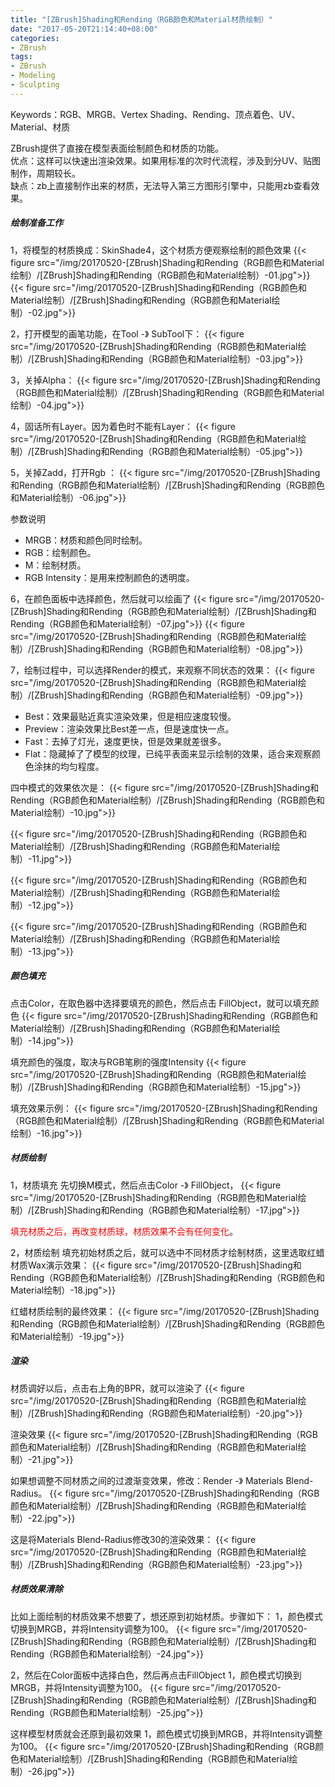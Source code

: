 ```yaml
---
title: "[ZBrush]Shading和Rending（RGB颜色和Material材质绘制）"
date: "2017-05-20T21:14:40+08:00"
categories:
- ZBrush
tags:
- ZBrush
- Modeling
- Sculpting
---
```



Keywords：RGB、MRGB、Vertex Shading、Rending、顶点着色、UV、Material、材质

ZBrush提供了直接在模型表面绘制颜色和材质的功能。  
优点：这样可以快速出渲染效果。如果用标准的次时代流程，涉及到分UV、贴图制作，周期较长。  
缺点：zb上直接制作出来的材质，无法导入第三方图形引擎中，只能用zb查看效果。

##### 绘制准备工作
1，将模型的材质换成：SkinShade4，这个材质方便观察绘制的颜色效果
{{< figure src="/img/20170520-[ZBrush]Shading和Rending（RGB颜色和Material绘制）/[ZBrush]Shading和Rending（RGB颜色和Material绘制）-01.jpg">}}
{{< figure src="/img/20170520-[ZBrush]Shading和Rending（RGB颜色和Material绘制）/[ZBrush]Shading和Rending（RGB颜色和Material绘制）-02.jpg">}}

2，打开模型的画笔功能，在Tool -》 SubTool下：
{{< figure src="/img/20170520-[ZBrush]Shading和Rending（RGB颜色和Material绘制）/[ZBrush]Shading和Rending（RGB颜色和Material绘制）-03.jpg">}}

3，关掉Alpha：
{{< figure src="/img/20170520-[ZBrush]Shading和Rending（RGB颜色和Material绘制）/[ZBrush]Shading和Rending（RGB颜色和Material绘制）-04.jpg">}}

4，固话所有Layer。因为着色时不能有Layer：
{{< figure src="/img/20170520-[ZBrush]Shading和Rending（RGB颜色和Material绘制）/[ZBrush]Shading和Rending（RGB颜色和Material绘制）-05.jpg">}}

5，关掉Zadd，打开Rgb ：
{{< figure src="/img/20170520-[ZBrush]Shading和Rending（RGB颜色和Material绘制）/[ZBrush]Shading和Rending（RGB颜色和Material绘制）-06.jpg">}}

参数说明

* MRGB：材质和颜色同时绘制。
* RGB：绘制颜色。
* M：绘制材质。
* RGB Intensity：是用来控制颜色的透明度。

6，在颜色面板中选择颜色，然后就可以绘画了
{{< figure src="/img/20170520-[ZBrush]Shading和Rending（RGB颜色和Material绘制）/[ZBrush]Shading和Rending（RGB颜色和Material绘制）-07.jpg">}}
{{< figure src="/img/20170520-[ZBrush]Shading和Rending（RGB颜色和Material绘制）/[ZBrush]Shading和Rending（RGB颜色和Material绘制）-08.jpg">}}

7，绘制过程中，可以选择Render的模式，来观察不同状态的效果：
{{< figure src="/img/20170520-[ZBrush]Shading和Rending（RGB颜色和Material绘制）/[ZBrush]Shading和Rending（RGB颜色和Material绘制）-09.jpg">}}

* Best：效果最贴近真实渲染效果，但是相应速度较慢。
* Preview：渲染效果比Best差一点，但是速度快一点。
* Fast：去掉了灯光，速度更快，但是效果就差很多。
* Flat：隐藏掉了了模型的纹理，已纯平表面来显示绘制的效果，适合来观察颜色涂抹的均匀程度。

四中模式的效果依次是：
{{< figure src="/img/20170520-[ZBrush]Shading和Rending（RGB颜色和Material绘制）/[ZBrush]Shading和Rending（RGB颜色和Material绘制）-10.jpg">}}

{{< figure src="/img/20170520-[ZBrush]Shading和Rending（RGB颜色和Material绘制）/[ZBrush]Shading和Rending（RGB颜色和Material绘制）-11.jpg">}}

{{< figure src="/img/20170520-[ZBrush]Shading和Rending（RGB颜色和Material绘制）/[ZBrush]Shading和Rending（RGB颜色和Material绘制）-12.jpg">}}

{{< figure src="/img/20170520-[ZBrush]Shading和Rending（RGB颜色和Material绘制）/[ZBrush]Shading和Rending（RGB颜色和Material绘制）-13.jpg">}}

##### 颜色填充
点击Color，在取色器中选择要填充的颜色，然后点击 FillObject，就可以填充颜色
{{< figure src="/img/20170520-[ZBrush]Shading和Rending（RGB颜色和Material绘制）/[ZBrush]Shading和Rending（RGB颜色和Material绘制）-14.jpg">}}

填充颜色的强度，取决与RGB笔刷的强度Intensity
{{< figure src="/img/20170520-[ZBrush]Shading和Rending（RGB颜色和Material绘制）/[ZBrush]Shading和Rending（RGB颜色和Material绘制）-15.jpg">}}

填充效果示例：
{{< figure src="/img/20170520-[ZBrush]Shading和Rending（RGB颜色和Material绘制）/[ZBrush]Shading和Rending（RGB颜色和Material绘制）-16.jpg">}}

##### 材质绘制
1，材质填充
先切换M模式，然后点击Color -》 FillObject，
{{< figure src="/img/20170520-[ZBrush]Shading和Rending（RGB颜色和Material绘制）/[ZBrush]Shading和Rending（RGB颜色和Material绘制）-17.jpg">}}

<font color=red>填充材质之后，再改变材质球，材质效果不会有任何变化</font>。

2，材质绘制
填充初始材质之后，就可以选中不同材质才绘制材质，这里选取红蜡材质Wax演示效果：
{{< figure src="/img/20170520-[ZBrush]Shading和Rending（RGB颜色和Material绘制）/[ZBrush]Shading和Rending（RGB颜色和Material绘制）-18.jpg">}}

红蜡材质绘制的最终效果：
{{< figure src="/img/20170520-[ZBrush]Shading和Rending（RGB颜色和Material绘制）/[ZBrush]Shading和Rending（RGB颜色和Material绘制）-19.jpg">}}

##### 渲染
材质调好以后，点击右上角的BPR，就可以渲染了
{{< figure src="/img/20170520-[ZBrush]Shading和Rending（RGB颜色和Material绘制）/[ZBrush]Shading和Rending（RGB颜色和Material绘制）-20.jpg">}}

渲染效果
{{< figure src="/img/20170520-[ZBrush]Shading和Rending（RGB颜色和Material绘制）/[ZBrush]Shading和Rending（RGB颜色和Material绘制）-21.jpg">}}

如果想调整不同材质之间的过渡渐变效果，修改：Render -》 Materials Blend-Radius。
{{< figure src="/img/20170520-[ZBrush]Shading和Rending（RGB颜色和Material绘制）/[ZBrush]Shading和Rending（RGB颜色和Material绘制）-22.jpg">}}

这是将Materials Blend-Radius修改30的渲染效果：
{{< figure src="/img/20170520-[ZBrush]Shading和Rending（RGB颜色和Material绘制）/[ZBrush]Shading和Rending（RGB颜色和Material绘制）-23.jpg">}}

##### 材质效果清除
比如上面绘制的材质效果不想要了，想还原到初始材质。步骤如下：
1，颜色模式切换到MRGB，并将Intensity调整为100。
{{< figure src="/img/20170520-[ZBrush]Shading和Rending（RGB颜色和Material绘制）/[ZBrush]Shading和Rending（RGB颜色和Material绘制）-24.jpg">}}

2，然后在Color面板中选择白色，然后再点击FillObject
1，颜色模式切换到MRGB，并将Intensity调整为100。
{{< figure src="/img/20170520-[ZBrush]Shading和Rending（RGB颜色和Material绘制）/[ZBrush]Shading和Rending（RGB颜色和Material绘制）-25.jpg">}}

这样模型材质就会还原到最初效果
1，颜色模式切换到MRGB，并将Intensity调整为100。
{{< figure src="/img/20170520-[ZBrush]Shading和Rending（RGB颜色和Material绘制）/[ZBrush]Shading和Rending（RGB颜色和Material绘制）-26.jpg">}}
